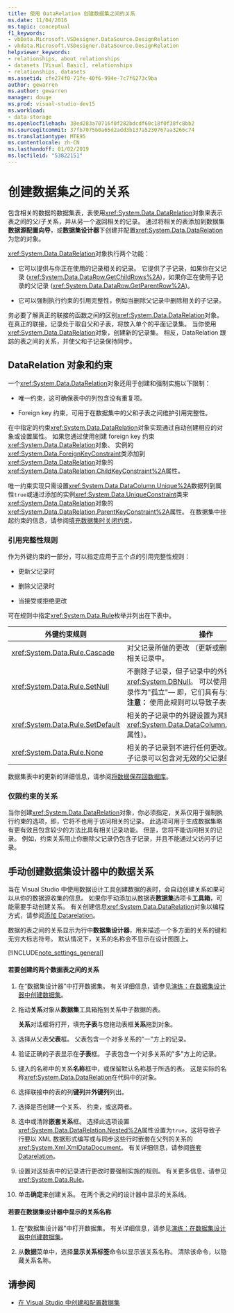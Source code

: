 ```yaml
---
title: 使用 DataRelation 创建数据集之间的关系
ms.date: 11/04/2016
ms.topic: conceptual
f1_keywords:
- vbData.Microsoft.VSDesigner.DataSource.DesignRelation
- vbdata.Microsoft.VSDesigner.DataSource.DesignRelation
helpviewer_keywords:
- relationships, about relationships
- datasets [Visual Basic], relationships
- relationships, datasets
ms.assetid: cfe274f0-71fe-40f6-994e-7c7f6273c9ba
author: gewarren
ms.author: gewarren
manager: douge
ms.prod: visual-studio-dev15
ms.workload:
- data-storage
ms.openlocfilehash: 38ed283a70716f0f282bdcdf60c18f0f38fc8bb2
ms.sourcegitcommit: 37fb7075b0a65d2add3b137a5230767aa3266c74
ms.translationtype: MTE95
ms.contentlocale: zh-CN
ms.lasthandoff: 01/02/2019
ms.locfileid: "53822151"
---
```

# <a name="create-relationships-between-datasets"></a>创建数据集之间的关系
包含相关的数据的数据集表，表使用<xref:System.Data.DataRelation>对象来表示表之间的父/子关系，并从另一个返回相关的记录。 通过将相关的表添加到数据集**数据源配置向导**，或**数据集设计器**下创建并配置<xref:System.Data.DataRelation>为您的对象。

<xref:System.Data.DataRelation>对象执行两个功能：

-   它可以提供与你正在使用的记录相关的记录。 它提供了子记录，如果你在父记录 (<xref:System.Data.DataRow.GetChildRows%2A>)，如果你正在使用子记录的父记录 (<xref:System.Data.DataRow.GetParentRow%2A>)。

-   它可以强制执行约束的引用完整性，例如当删除父记录中删除相关的子记录。

务必要了解真正的联接的函数之间的区别<xref:System.Data.DataRelation>对象。 在真正的联接，记录处于取自父和子表，将放入单个的平面记录集。 当你使用<xref:System.Data.DataRelation>对象，创建新的记录集。 相反，DataRelation 跟踪的表之间的关系，并使父和子记录保持同步。

## <a name="datarelation-objects-and-constraints"></a>DataRelation 对象和约束
一个<xref:System.Data.DataRelation>对象还用于创建和强制实施以下限制：

-   唯一约束，这可确保表中的列包含没有重复项。

-   Foreign key 约束，可用于在数据集中的父和子表之间维护引用完整性。

在中指定的约束<xref:System.Data.DataRelation>对象实现通过自动创建相应的对象或设置属性。 如果您通过使用创建 foreign key 约束<xref:System.Data.DataRelation>对象、 实例的<xref:System.Data.ForeignKeyConstraint>类添加到<xref:System.Data.DataRelation>对象的<xref:System.Data.DataRelation.ChildKeyConstraint%2A>属性。

唯一约束实现只需设置<xref:System.Data.DataColumn.Unique%2A>数据列到属性`true`或通过添加的实例<xref:System.Data.UniqueConstraint>类来<xref:System.Data.DataRelation>对象的<xref:System.Data.DataRelation.ParentKeyConstraint%2A>属性。 在数据集中挂起约束的信息，请参阅[填充数据集时关闭约束](../data-tools/turn-off-constraints-while-filling-a-dataset.md)。

### <a name="referential-integrity-rules"></a>引用完整性规则
作为外键约束的一部分，可以指定应用于三个点的引用完整性规则：

-   更新父记录时

-   删除父记录时

-   当接受或拒绝更改

可在规则中指定<xref:System.Data.Rule>枚举并列出在下表中。

|外键约束规则|操作|
| - |------------|
|<xref:System.Data.Rule.Cascade>|对父记录所做的更改 （更新或删除） 也由子表中的相关记录中。|
|<xref:System.Data.Rule.SetNull>|不删除子记录，但子记录中的外键设置为<xref:System.DBNull>。 可以使用此设置，保留子记录作为"孤立"— 即，它们具有与父记录没有关系。 **注意：** 使用此规则可以导致子表中的数据无效。|
|<xref:System.Data.Rule.SetDefault>|相关的子记录中的外键设置为其默认值 (由列的建立<xref:System.Data.DataColumn.DefaultValue%2A>属性)。|
|<xref:System.Data.Rule.None>|相关的子记录到不进行任何更改。 使用此设置时，子记录可以包含对无效的父记录的引用。|

数据集表中的更新的详细信息，请参阅[将数据保存回数据库](../data-tools/save-data-back-to-the-database.md)。

### <a name="constraint-only-relations"></a>仅限约束的关系
当你创建<xref:System.Data.DataRelation>对象，你必须指定，关系仅用于强制执行约束的选项，即，它将不也用于访问相关的记录。 此选项可用于生成数据集略有更有效且包含较少的方法比具有相关记录功能。 但是，您将不能访问相关的记录。 例如，约束关系阻止你删除父记录仍包含子记录，并且不能通过父访问子记录。

## <a name="manually-creating-a-data-relation-in-the-dataset-designer"></a>手动创建数据集设计器中的数据关系
当在 Visual Studio 中使用数据设计工具创建数据的表时，会自动创建关系如果可以从你的数据源收集的信息。 如果你手动添加从数据表**数据集**选项卡**工具箱**，可能需要手动创建关系。 有关创建信息<xref:System.Data.DataRelation>对象以编程方式，请参阅[添加 Datarelation](/dotnet/framework/data/adonet/dataset-datatable-dataview/adding-datarelations)。

数据的表之间的关系显示为行中**数据集设计器**，用来描述一个多方面的关系的键和无穷大标志符号。 默认情况下，关系的名称会不显示在设计图面上。

[!INCLUDE[note_settings_general](../data-tools/includes/note_settings_general_md.md)]

#### <a name="to-create-a-relationship-between-two-data-tables"></a>若要创建的两个数据表之间的关系

1.  在“数据集设计器”中打开数据集。 有关详细信息，请参见[演练：在数据集设计器中创建数据集](walkthrough-creating-a-dataset-with-the-dataset-designer.md)。

2.  拖动**关系**对象从**数据集**工具箱拖到关系中子数据的表。

     **关系**对话框将打开，填充**子表**与您拖动表框**关系**拖到对象。

3.  选择从父表**父表**框。 父表包含一个对多关系的"一"方上的记录。

4.  验证正确的子表显示在**子表**框。 子表包含一个对多关系的"多"方上的记录。

5.  键入的名称中的关系**名称**框中，或保留默认名称基于所选的表。 这是实际的名称<xref:System.Data.DataRelation>在代码中的对象。

6.  选择联接中的表的列**键列**并**外键列**列出。

7.  选择是否创建一个关系、 约束，或这两者。

8.  选中或清除**嵌套关系**框。 选择此选项设置<xref:System.Data.DataRelation.Nested%2A>属性设置为`true`，这将导致子行要以 XML 数据形式编写或与同步这些行时嵌套在父列的关系的<xref:System.Xml.XmlDataDocument>。 有关详细信息，请参阅[嵌套 Datarelation](/dotnet/framework/data/adonet/dataset-datatable-dataview/nesting-datarelations)。

9. 设置对这些表中的记录进行更改时要强制实施的规则。 有关更多信息，请参见<xref:System.Data.Rule>。

10. 单击**确定**来创建关系。 在两个表之间的设计器中显示的关系线。

#### <a name="to-display-a-relation-name-in-the-dataset-designer"></a>若要在数据集设计器中显示的关系名称

1.  在“数据集设计器”中打开数据集。 有关详细信息，请参见[演练：在数据集设计器中创建数据集](walkthrough-creating-a-dataset-with-the-dataset-designer.md)。

2.  从**数据**菜单中，选择**显示关系标签**命令以显示该关系名称。 清除该命令，以隐藏关系名称。

## <a name="see-also"></a>请参阅

- [在 Visual Studio 中创建和配置数据集](../data-tools/create-and-configure-datasets-in-visual-studio.md)